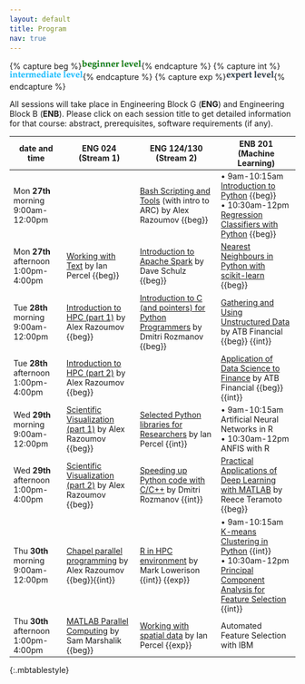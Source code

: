 ```yaml
---
layout: default
title: Program
nav: true
---
```


{% capture beg %}![beginner](images/beginner.png){% endcapture %}
{% capture int %}![intermediate](images/intermediate.png){% endcapture %}
{% capture exp %}![expert](images/expert.png){% endcapture %}

All sessions will take place in Engineering Block G (**ENG**) and Engineering Block B (**ENB**). Please
click on each session title to get detailed information for that course: abstract, prerequisites,
software requirements (if any).

| date and time | ENG 024 (Stream 1) | ENG 124/130 (Stream 2) | ENB 201 (Machine Learning) |
| ------------- | --------------- | ----------------- | ----------------- |
| Mon **27th** morning 9:00am-12:00pm | | [Bash Scripting and Tools](bash) (with intro to ARC) by Alex Razoumov {{beg}} | • 9am-10:15am [Introduction to Python](introPython) {{beg}} <br> • 10:30am-12pm [Regression Classifiers with Python](regressionClassifiers) {{beg}} |
| Mon **27th** afternoon 1:00pm-4:00pm | [Working with Text](working_with_text) by Ian Percel {{beg}} | [Introduction to Apache Spark](intro_to_spark) by Dave Schulz {{beg}} | [Nearest Neighbours in Python with scikit-learn](nearestNeighbours) {{beg}} |
| Tue **28th** morning 9:00am-12:00pm | [Introduction to HPC (part 1)](introHPC) by Alex Razoumov {{beg}} | [Introduction to C (and pointers) for Python Programmers](abstract-c-for-python) by Dmitri Rozmanov {{beg}} | [Gathering and Using Unstructured Data](atb_2) by ATB Financial {{beg}} {{int}} |
| Tue **28th** afternoon 1:00pm-4:00pm | [Introduction to HPC (part 2)](introHPC) by Alex Razoumov {{beg}} | |  [Application of Data Science to Finance](atb_1) by ATB Financial {{beg}} {{int}} |
| Wed **29th** morning 9:00am-12:00pm | [Scientific Visualization (part 1)](visualization) by Alex Razoumov {{beg}} | [Selected Python libraries for Researchers](python_libraries_research) by Ian Percel {{int}} | • 9am-10:15am Artificial Neural Networks in R <br> • 10:30am-12pm ANFIS with R |
| Wed **29th** afternoon 1:00pm-4:00pm | [Scientific Visualization (part 2)](visualization) by Alex Razoumov {{beg}} | [Speeding up Python code with C/C++](abstract-speedup-python) by Dmitri Rozmanov {{int}} | [Practical Applications of Deep Learning with MATLAB](deepLearningMatlab) by Reece Teramoto {{beg}} |
| Thu **30th** morning 9:00am-12:00pm | [Chapel parallel programming](chapel) by Alex Razoumov {{beg}}{{int}}| [R in HPC environment](r_in_hpc) by Mark Lowerison {{int}} {{exp}} | • 9am-10:15am [K-means Clustering in Python](kmeansClustering) {{int}} <br> • 10:30am-12pm [Principal Component Analysis for Feature Selection](principalComponentAnalysis) {{int}} |
| Thu **30th** afternoon 1:00pm-4:00pm | [MATLAB Parallel Computing](parallelMatlab) by Sam Marshalik {{beg}} | [Working with spatial data](working_with_spatial) by Ian Percel {{exp}} | Automated Feature Selection with IBM |
{:.mbtablestyle}

&nbsp;

<!-- <strike>Python scripting for Scientists</strike> -->
